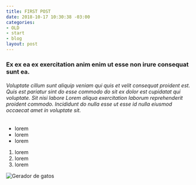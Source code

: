 ```yaml
---
title: FIRST POST
date: 2018-10-17 10:30:38 -03:00
categories:
- OLD
- start
- blog
layout: post
---
```


### Ex ex ea ex exercitation anim enim ut esse non irure consequat sunt ea.

###### Voluptate cillum sunt aliquip veniam qui quis et velit consequat proident est. Quis est pariatur sint do esse commodo do sit ex dolor est cupidatat qui voluptate. Sit nisi labore Lorem aliqua exercitation laborum reprehenderit proident commodo. Incididunt do nulla esse ut esse id nulla eiusmod occaecat amet in voluptate sit.

- lorem
- lorem
- lorem

1. lorem
2. lorem
3. lorem

![Gerador de gatos](http://placekitten.com/200/300)
 